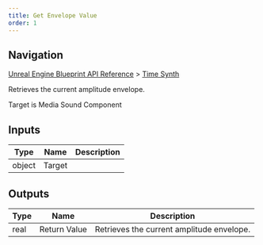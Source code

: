 ```yaml
---
title: Get Envelope Value
order: 1
---
```

## Navigation

[Unreal Engine Blueprint API Reference](https://dev.epicgames.com/documentation/en-us/unreal-engine/BlueprintAPI) > [Time Synth](https://dev.epicgames.com/documentation/en-us/unreal-engine/BlueprintAPI/TimeSynth)

Retrieves the current amplitude envelope.

Target is Media Sound Component

## Inputs

| Type | Name | Description |
| --- | --- | --- |
| object | Target |  |

## Outputs

| Type | Name | Description |
| --- | --- | --- |
| real | Return Value | Retrieves the current amplitude envelope. |
